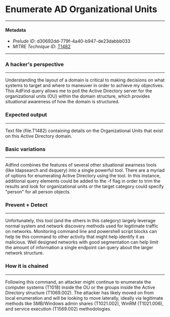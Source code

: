 
# Enumerate AD Organizational Units

---

#### Metadata

- *Prelude ID*: d30692dd-779f-4a40-b947-de23dabbb033
- *MITRE Technique ID*: [T1482](https://attack.mitre.org/techniques/T1482/)

---

### A hacker's perspective

---

Understanding the layout of a domain is critical to making decisions on what systems to target and where to maneuver in order to achieve my objectives. This AdFind query allows me to poll the Active Directory server for the organizational units (OU) within the domain structure, which provides situational awareness of how the domain is structured. 

### Expected output

---

Text file (file.T1482) containing details on the Organizational Units that exist on this Active Directory domain. 

### Basic variations

---

Adfind combines the features of several other situational awarness tools (like ldapsearch and dsquery) into a single powerful tool. There are a myriad of options for enumerating Active Directory using the tool. In this instance, additional query elements could be added to the -f flag in order to trim the results and look for organizational units or the target category could specify "person" for all person objects. 

### Prevent + Detect

---

Unfortunately, this tool (and the others in this category) largely leverage normal system and network discovery methods used for legitimate traffic on networks. Monitoring command line and powershell script blocks can help tie this command to other activity that might help identify it as malicious. Well designed networks with good segmentation can help limit the amount of information a single endpoint can query about the larger network structure. 

### How it is chained

---

Following this command, an attacker might continue to enumerate the computer systems (T1018) inside the OU or the groups inside the Active Directory structure (T1069.002). The attacker has likely moved on from local enumeration and will be looking to move laterally, ideally via legitimate methods like SMB/Windows admin shares (T1021.002), WinRM (T1021.006), and service execution (T1569.002) methodologies. 
